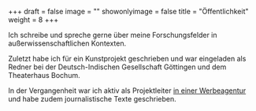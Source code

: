 +++
draft = false
image = ""
showonlyimage = false
title = "Öffentlichkeit"
weight = 8
+++

Ich schreibe und spreche gerne über meine Forschungsfelder in außerwissenschaftlichen Kontexten.
<!--more-->
Zuletzt habe ich für ein Kunstprojekt geschrieben und war eingeladen als Redner bei der Deutsch-Indischen Gesellschaft Göttingen und dem Theaterhaus Bochum.

In der Vergangenheit war ich aktiv als Projektleiter [in einer Werbeagentur](https://goldenezwanziger.de/) und habe zudem journalistische Texte geschrieben.
